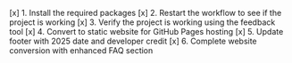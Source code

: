 [x] 1. Install the required packages
[x] 2. Restart the workflow to see if the project is working
[x] 3. Verify the project is working using the feedback tool
[x] 4. Convert to static website for GitHub Pages hosting
[x] 5. Update footer with 2025 date and developer credit
[x] 6. Complete website conversion with enhanced FAQ section